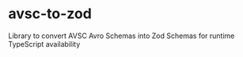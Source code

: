 # avsc-to-zod
Library to convert AVSC Avro Schemas into Zod Schemas for runtime TypeScript availability
